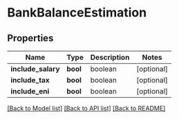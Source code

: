 # BankBalanceEstimation

## Properties
Name | Type | Description | Notes
------------ | ------------- | ------------- | -------------
**include_salary** | **bool** | boolean | [optional] 
**include_tax** | **bool** | boolean | [optional] 
**include_eni** | **bool** | boolean | [optional] 

[[Back to Model list]](../../README.md#documentation-for-models) [[Back to API list]](../../README.md#documentation-for-api-endpoints) [[Back to README]](../../README.md)

